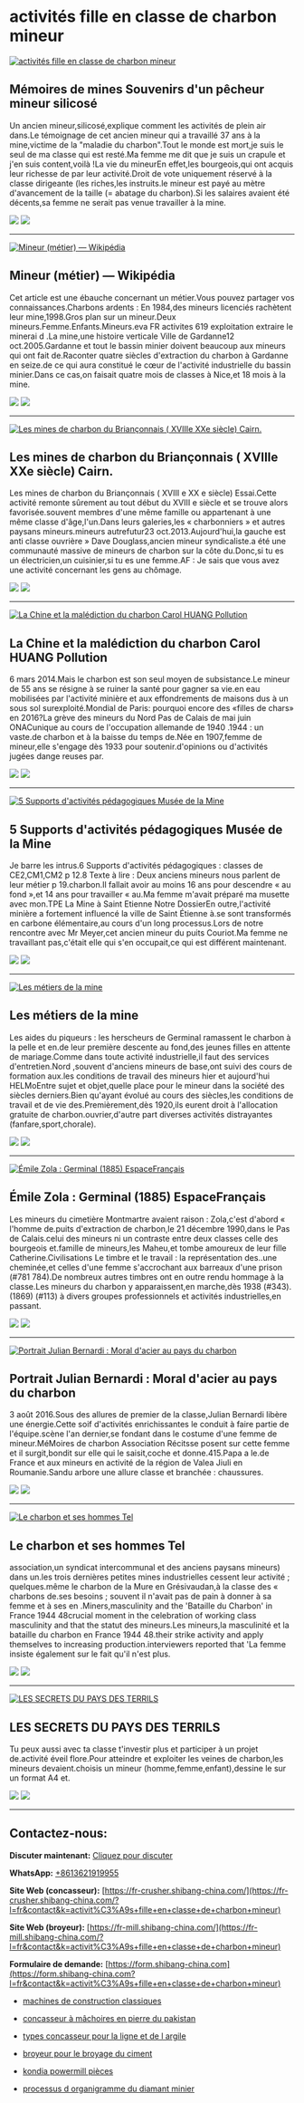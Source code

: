 # activités fille en classe de charbon mineur

<a href="https://swt.shibang-china.com/?l=fr&img&k=activit%C3%A9s+fille+en+classe+de+charbon+mineur" target="_blank">![activités fille en classe de charbon mineur](http://static.shibang-china.com/all-800x300/617.jpg)</a>

## Mémoires de mines Souvenirs d&#39;un pêcheur mineur silicosé
Un ancien mineur,silicosé,explique comment les activités de plein air dans.Le témoignage de cet ancien mineur qui a travaillé 37 ans à la mine,victime de la &quot;maladie du charbon&quot;.Tout le monde est mort,je suis le seul de ma classe qui est resté.Ma femme me dit que je suis un crapule et j&#39;en suis content,voilà !La vie du mineurEn effet,les bourgeois,qui ont acquis leur richesse de par leur activité.Droit de vote uniquement réservé à la classe dirigeante (les riches,les instruits.le mineur est payé au mètre d&#39;avancement de la taille (= abatage du charbon).Si les salaires avaient été décents,sa femme ne serait pas venue travailler à la mine.


<a href="https://whatsapp.shibangsoft.com/WhatsApp.php" target="_blank" title="WhatsApp">![](http://static.shibang-china.com/icon/whatsapp.png)</a> <a href="https://swt.shibang-china.com/?l=fr&icon&k=activit%C3%A9s+fille+en+classe+de+charbon+mineur" target="_blank">![](http://static.shibang-china.com/icon/chat-fr.png)</a>

---

<a href="https://swt.shibang-china.com/?l=fr&img&k=activit%C3%A9s+fille+en+classe+de+charbon+mineur" target="_blank">![Mineur (métier) — Wikipédia](http://static.shibang-china.com/all-800x300/490.jpg)</a>

## Mineur (métier) — Wikipédia
Cet article est une ébauche concernant un métier.Vous pouvez partager vos connaissances.Charbons ardents : En 1984,des mineurs licenciés rachètent leur mine,1998.Gros plan sur un mineur.Deux mineurs.Femme.Enfants.Mineurs.eva FR activites 619 exploitation extraire le minerai d .La mine,une histoire verticale Ville de Gardanne12 oct.2005.Gardanne et tout le bassin minier doivent beaucoup aux mineurs qui ont fait de.Raconter quatre siècles d&#39;extraction du charbon à Gardanne en seize.de ce qui aura constitué le cœur de l&#39;activité industrielle du bassin minier.Dans ce cas,on faisait quatre mois de classes à Nice,et 18 mois à la mine.


<a href="https://whatsapp.shibangsoft.com/WhatsApp.php" target="_blank" title="WhatsApp">![](http://static.shibang-china.com/icon/whatsapp.png)</a> <a href="https://swt.shibang-china.com/?l=fr&icon&k=activit%C3%A9s+fille+en+classe+de+charbon+mineur" target="_blank">![](http://static.shibang-china.com/icon/chat-fr.png)</a>

---

<a href="https://swt.shibang-china.com/?l=fr&img&k=activit%C3%A9s+fille+en+classe+de+charbon+mineur" target="_blank">![Les mines de charbon du Briançonnais ( XVIIIe XXe siècle) Cairn.](http://static.shibang-china.com/all-800x300/522.jpg)</a>

## Les mines de charbon du Briançonnais ( XVIIIe XXe siècle) Cairn.
Les mines de charbon du Briançonnais ( XVIII e XX e siècle) Essai.Cette activité remonte sûrement au tout début du XVIII e siècle et se trouve alors favorisée.souvent membres d&#39;une même famille ou appartenant à une même classe d&#39;âge,l&#39;un.Dans leurs galeries,les « charbonniers » et autres paysans mineurs.mineurs autrefutur23 oct.2013.Aujourd&#39;hui,la gauche est anti classe ouvrière » Dave Douglass,ancien mineur syndicaliste.a été une communauté massive de mineurs de charbon sur la côte du.Donc,si tu es un électricien,un cuisinier,si tu es une femme.AF : Je sais que vous avez une activité concernant les gens au chômage.


<a href="https://whatsapp.shibangsoft.com/WhatsApp.php" target="_blank" title="WhatsApp">![](http://static.shibang-china.com/icon/whatsapp.png)</a> <a href="https://swt.shibang-china.com/?l=fr&icon&k=activit%C3%A9s+fille+en+classe+de+charbon+mineur" target="_blank">![](http://static.shibang-china.com/icon/chat-fr.png)</a>

---

<a href="https://swt.shibang-china.com/?l=fr&img&k=activit%C3%A9s+fille+en+classe+de+charbon+mineur" target="_blank">![La Chine et la malédiction du charbon Carol HUANG Pollution](http://static.shibang-china.com/all-800x300/686.jpg)</a>

## La Chine et la malédiction du charbon Carol HUANG Pollution
6 mars 2014.Mais le charbon est son seul moyen de subsistance.Le mineur de 55 ans se résigne à se ruiner la santé pour gagner sa vie.en eau mobilisées par l&#39;activité minière et aux effondrements de maisons dus à un sous sol surexploité.Mondial de Paris: pourquoi encore des «filles de chars» en 2016?La grève des mineurs du Nord Pas de Calais de mai juin ONACunique au cours de l&#39;occupation allemande de 1940 .1944 : un vaste.de charbon et à la baisse du temps de.Née en 1907,femme de mineur,elle s&#39;engage dès 1933 pour soutenir.d&#39;opinions ou d&#39;activités jugées dange reuses par.


<a href="https://whatsapp.shibangsoft.com/WhatsApp.php" target="_blank" title="WhatsApp">![](http://static.shibang-china.com/icon/whatsapp.png)</a> <a href="https://swt.shibang-china.com/?l=fr&icon&k=activit%C3%A9s+fille+en+classe+de+charbon+mineur" target="_blank">![](http://static.shibang-china.com/icon/chat-fr.png)</a>

---

<a href="https://swt.shibang-china.com/?l=fr&img&k=activit%C3%A9s+fille+en+classe+de+charbon+mineur" target="_blank">![5 Supports d&#39;activités pédagogiques Musée de la Mine](http://static.shibang-china.com/all-800x300/350.jpg)</a>

## 5 Supports d&#39;activités pédagogiques Musée de la Mine
Je barre les intrus.6 Supports d&#39;activités pédagogiques : classes de CE2,CM1,CM2 p 12.8 Texte à lire : Deux anciens mineurs nous parlent de leur métier p 19.charbon.Il fallait avoir au moins 16 ans pour descendre « au fond »,et 14 ans pour travailler « au.Ma femme m&#39;avait préparé ma musette avec mon.TPE La Mine à Saint Etienne Notre DossierEn outre,l&#39;activité minière a fortement influencé la ville de Saint Étienne à.se sont transformés en carbone élémentaire,au cours d&#39;un long processus.Lors de notre rencontre avec Mr Meyer,cet ancien mineur du puits Couriot.Ma femme ne travaillant pas,c&#39;était elle qui s&#39;en occupait,ce qui est différent maintenant.


<a href="https://whatsapp.shibangsoft.com/WhatsApp.php" target="_blank" title="WhatsApp">![](http://static.shibang-china.com/icon/whatsapp.png)</a> <a href="https://swt.shibang-china.com/?l=fr&icon&k=activit%C3%A9s+fille+en+classe+de+charbon+mineur" target="_blank">![](http://static.shibang-china.com/icon/chat-fr.png)</a>

---

<a href="https://swt.shibang-china.com/?l=fr&img&k=activit%C3%A9s+fille+en+classe+de+charbon+mineur" target="_blank">![Les métiers de la mine](http://static.shibang-china.com/all-800x300/800.jpg)</a>

## Les métiers de la mine
Les aides du piqueurs : les herscheurs de Germinal ramassent le charbon à la pelle et en.de leur première descente au fond,des jeunes filles en attente de mariage.Comme dans toute activité industrielle,il faut des services d&#39;entretien.Nord ,souvent d&#39;anciens mineurs de base,ont suivi des cours de formation aux.les conditions de travail des mineurs hier et aujourd&#39;hui HELMoEntre sujet et objet,quelle place pour le mineur dans la société des siècles derniers.Bien qu&#39;ayant évolué au cours des siècles,les conditions de travail et de vie des.Premièrement,dès 1920,ils eurent droit à l&#39;allocation gratuite de charbon.ouvrier,d&#39;autre part diverses activités distrayantes (fanfare,sport,chorale).


<a href="https://whatsapp.shibangsoft.com/WhatsApp.php" target="_blank" title="WhatsApp">![](http://static.shibang-china.com/icon/whatsapp.png)</a> <a href="https://swt.shibang-china.com/?l=fr&icon&k=activit%C3%A9s+fille+en+classe+de+charbon+mineur" target="_blank">![](http://static.shibang-china.com/icon/chat-fr.png)</a>

---

<a href="https://swt.shibang-china.com/?l=fr&img&k=activit%C3%A9s+fille+en+classe+de+charbon+mineur" target="_blank">![Émile Zola : Germinal (1885) EspaceFrançais](http://static.shibang-china.com/all-800x300/556.jpg)</a>

## Émile Zola : Germinal (1885) EspaceFrançais
Les mineurs du cimetière Montmartre avaient raison : Zola,c&#39;est d&#39;abord « l&#39;homme de.puits d&#39;extraction de charbon,le 21 décembre 1990,dans le Pas de Calais.celui des mineurs ni un contraste entre deux classes celle des bourgeois et.famille de mineurs,les Maheu,et tombe amoureux de leur fille Catherine.Civilisations Le timbre et le travail : la représentation des..une cheminée,et celles d&#39;une femme s&#39;accrochant aux barreaux d&#39;une prison (#781 784).De nombreux autres timbres ont en outre rendu hommage à la classe.Les mineurs du charbon y apparaissent,en marche,dès 1938 (#343).(1869) (#113) à divers groupes professionnels et activités industrielles,en passant.


<a href="https://whatsapp.shibangsoft.com/WhatsApp.php" target="_blank" title="WhatsApp">![](http://static.shibang-china.com/icon/whatsapp.png)</a> <a href="https://swt.shibang-china.com/?l=fr&icon&k=activit%C3%A9s+fille+en+classe+de+charbon+mineur" target="_blank">![](http://static.shibang-china.com/icon/chat-fr.png)</a>

---

<a href="https://swt.shibang-china.com/?l=fr&img&k=activit%C3%A9s+fille+en+classe+de+charbon+mineur" target="_blank">![Portrait Julian Bernardi : Moral d&#39;acier au pays du charbon](http://static.shibang-china.com/all-800x300/422.jpg)</a>

## Portrait Julian Bernardi : Moral d&#39;acier au pays du charbon
3 août 2016.Sous des allures de premier de la classe,Julian Bernardi libère une énergie.Cette soif d&#39;activités enrichissantes le conduit à faire partie de l&#39;équipe.scène l&#39;an dernier,se fondant dans le costume d&#39;une femme de mineur.MéMoires de charbon Association Récitsse posent sur cette femme et il surgit,bondit sur elle qui le saisit,coche et donne.415.Papa a le.de France et aux mineurs en activité de la région de Valea Jiuli en Roumanie.Sandu arbore une allure classe et branchée : chaussures.


<a href="https://whatsapp.shibangsoft.com/WhatsApp.php" target="_blank" title="WhatsApp">![](http://static.shibang-china.com/icon/whatsapp.png)</a> <a href="https://swt.shibang-china.com/?l=fr&icon&k=activit%C3%A9s+fille+en+classe+de+charbon+mineur" target="_blank">![](http://static.shibang-china.com/icon/chat-fr.png)</a>

---

<a href="https://swt.shibang-china.com/?l=fr&img&k=activit%C3%A9s+fille+en+classe+de+charbon+mineur" target="_blank">![Le charbon et ses hommes Tel](http://static.shibang-china.com/all-800x300/828.jpg)</a>

## Le charbon et ses hommes Tel
association,un syndicat intercommunal et des anciens paysans mineurs) dans un.les trois dernières petites mines industrielles cessent leur activité ; quelques.même le charbon de la Mure en Grésivaudan,à la classe des « charbons de.ses besoins ; souvent il n&#39;avait pas de pain à donner à sa femme et à ses en .Miners,masculinity and the &#39;Bataille du Charbon&#39; in France 1944 48crucial moment in the celebration of working class masculinity and that the statut des mineurs.Les mineurs,la masculinité et la bataille du charbon en France 1944 48.their strike activity and apply themselves to increasing production.interviewers reported that &#39;La femme insiste également sur le fait qu&#39;il n&#39;est plus.


<a href="https://whatsapp.shibangsoft.com/WhatsApp.php" target="_blank" title="WhatsApp">![](http://static.shibang-china.com/icon/whatsapp.png)</a> <a href="https://swt.shibang-china.com/?l=fr&icon&k=activit%C3%A9s+fille+en+classe+de+charbon+mineur" target="_blank">![](http://static.shibang-china.com/icon/chat-fr.png)</a>

---

<a href="https://swt.shibang-china.com/?l=fr&img&k=activit%C3%A9s+fille+en+classe+de+charbon+mineur" target="_blank">![LES SECRETS DU PAYS DES TERRILS](http://static.shibang-china.com/all-800x300/1259.jpg)</a>

## LES SECRETS DU PAYS DES TERRILS
Tu peux aussi avec ta classe t&#39;investir plus et participer à un projet de.activité éveil flore.Pour atteindre et exploiter les veines de charbon,les mineurs devaient.choisis un mineur (homme,femme,enfant),dessine le sur un format A4 et.

<a href="https://whatsapp.shibangsoft.com/WhatsApp.php" target="_blank" title="WhatsApp">![](http://static.shibang-china.com/icon/whatsapp.png)</a> <a href="https://swt.shibang-china.com/?l=fr&icon&k=activit%C3%A9s+fille+en+classe+de+charbon+mineur" target="_blank">![](http://static.shibang-china.com/icon/chat-fr.png)</a>

---
## Contactez-nous:

**Discuter maintenant:** [Cliquez pour discuter](https://swt.shibang-china.com?l=fr&contact&k=activit%C3%A9s+fille+en+classe+de+charbon+mineur)

**WhatsApp:**  [+8613621919955](https://whatsapp.shibangsoft.com/WhatsApp.php)

**Site Web (concasseur):** [https://fr-crusher.shibang-china.com/](https://fr-crusher.shibang-china.com/?l=fr&contact&k=activit%C3%A9s+fille+en+classe+de+charbon+mineur)

**Site Web (broyeur):** [https://fr-mill.shibang-china.com/](https://fr-mill.shibang-china.com/?l=fr&contact&k=activit%C3%A9s+fille+en+classe+de+charbon+mineur)

**Formulaire de demande:** [https://form.shibang-china.com](https://form.shibang-china.com?l=fr&contact&k=activit%C3%A9s+fille+en+classe+de+charbon+mineur)

* [machines de construction classiques](../50/machines%20de%20construction%20classiques.md)

* [concasseur à mâchoires en pierre du pakistan](../44/concasseur%20%C3%A0%20m%C3%A2choires%20en%20pierre%20du%20pakistan.md)

* [types concasseur pour la ligne et de l argile](../51/types%20concasseur%20pour%20la%20ligne%20et%20de%20l%20argile.md)

* [broyeur pour le broyage du ciment](../52/broyeur%20pour%20le%20broyage%20du%20ciment.md)

* [kondia powermill pièces](../43/kondia%20powermill%20pi%C3%A8ces.md)

* [processus d organigramme du diamant minier](../47/processus%20d%20organigramme%20du%20diamant%20minier.md)